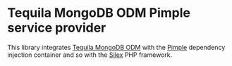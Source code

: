 # Tequila MongoDB ODM Pimple service provider

This library integrates [Tequila MongoDB ODM](https://github.com/tequila/mongodb-odm)
with the [Pimple](https://github.com/silexphp/Pimple) dependency injection container 
and so with the [Silex](https://silex.sensiolabs.org/) PHP framework.
